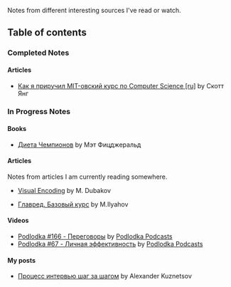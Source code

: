 Notes from different interesting sources I've read or watch.

## Table of contents

### Completed Notes

#### Articles
* [Как я приручил MIT-овский курс по Computer Science [ru]](cs-mit-course.md) by Скотт Янг

### In Progress Notes

#### Books

* [Диета Чемпионов](champion-diet.md) by Мэт Фицджеральд

#### Articles
Notes from articles I am currently reading somewhere.

* [Visual Encoding](visual-encoding.md) by M. Dubakov

* [Главред. Базовый курс](glavred-introductory-constructions.md) by M.Ilyahov 

#### Videos

* [Podlodka #166 - Переговоры](podlodka-negotiations.md) by [Podlodka Podcasts](https://soundcloud.com/podlodka)
* [Podlodka #67 - Личная эффективность](podlodka-personal-effectiveness.md) by [Podlodka Podcasts](https://soundcloud.com/podlodka)


#### My posts
* [Процесс интервью шаг за шагом](interview-process-step-by-step/interview-process-step-by-step.md) by Alexander Kuznetsov
